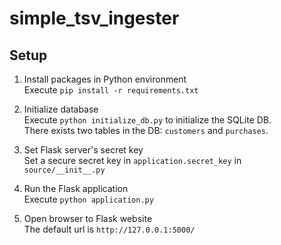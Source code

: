 # simple_tsv_ingester

## Setup

1. Install packages in Python environment  
Execute `pip install -r requirements.txt` 

2. Initialize database  
Execute `python initialize_db.py` to initialize the SQLite DB.  
There exists two tables in the DB: `customers` and `purchases`.  

3. Set Flask server's secret key  
Set a secure secret key in `application.secret_key` in `source/__init__.py`  

4. Run the Flask application  
Execute `python application.py`

5. Open browser to Flask website  
The default url is `http://127.0.0.1:5000/`